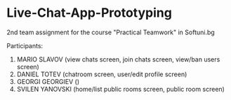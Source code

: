 # Live-Chat-App-Prototyping

2nd team assignment for the course "Practical Teamwork" in Softuni.bg

Participants:
1. MARIO SLAVOV (view chats screen, join chats screen, view/ban users screen)
2. DANIEL TOTEV (chatroom screen, user/edit profile screen)
3. GEORGI GEORGIEV ()
4. SVILEN YANOVSKI (home/list public rooms screen, public room screen)
